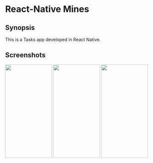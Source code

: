 # React-Native Mines

## Synopsis

This is a Tasks app developed in React Native.

## Screenshots

<img src="https://user-images.githubusercontent.com/15331222/59354604-cd445c00-8cfb-11e9-930d-0d06bf7d5270.png" width="150" height="300" />

<img src="https://user-images.githubusercontent.com/15331222/59354606-cd445c00-8cfb-11e9-9a2e-d927d475b745.png" width="150" height="300" />

<img src="https://user-images.githubusercontent.com/15331222/59354607-cd445c00-8cfb-11e9-9c45-dadc228c0fd4.png" width="150" height="300" />
